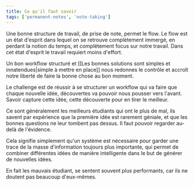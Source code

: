 ```yaml
---
title: Ce qu'il faut savoir
tags: ['permanent-notes', 'note-taking']
---
```


Une bonne structure de travail, de prise de note, permet le flow. Le flow est un état d'esprit dans lequel on se retrouve complètement immergé, en perdant la notion du temps, et complétement focus sur notre travail. Dans cet état d'esprit le travail requiert moins d'effort. 

Un bon workflow structuré et [[Les bonnes solutions sont simples et innatendues|simple à mettre en place]] nous redonnes le contrôle et accroît notre liberté de faire la bonne chose au bon moment. 

Le challenge est de réussir à se structurer un workflow qui va faire que chaque nouvelle idée, découvertes va pouvoir nous pousser vers l'avant. Savoir capture cette idée, cette découverte pour en tirer le meilleur. 

Ce sont généralement les meilleurs étudiants qui ont le plus de mal, ils savent par expérience que la première idée est rarement géniale, et que les bonnes questions ne leur tombent pas dessus. Il faut pouvoir regarder au-delà de l'évidence.

Cela signifie simplement qu'un système est nécessaire pour garder une trace de la masse d'information toujours plus importante, qui permet de combiner différentes idées de manière intelligente dans le but de générer de nouvelles idées. 

En fait les mauvais étudiant, se sentent souvent plus performants, car ils ne doutent pas beaucoup d'eux-mêmes. 
